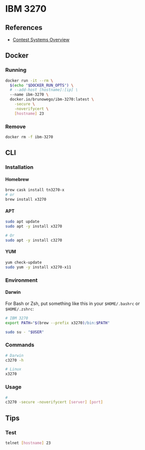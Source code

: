# IBM 3270

## References

- [Contest Systems Overview](http://mtm2016.mybluemix.net/printview/connguide.html)

## Docker

### Running

```sh
docker run -it --rm \
  $(echo "$DOCKER_RUN_OPTS") \
  # --add-host [hostname]:[ip] \
  --name ibm-3270 \
  docker.io/brunowego/ibm-3270:latest \
    -secure \
    -noverifycert \
    [hostname] 23
```

### Remove

```sh
docker rm -f ibm-3270
```

## CLI

### Installation

#### Homebrew

```sh
brew cask install tn3270-x
# or
brew install x3270
```

#### APT

```sh
sudo apt update
sudo apt -y install x3270

# Or
sudo apt -y install c3270
```

#### YUM

```sh
yum check-update
sudo yum -y install x3270-x11
```

### Environment

#### Darwin

For Bash or Zsh, put something like this in your `$HOME/.bashrc` or `$HOME/.zshrc`:

```sh
# IBM 3270
export PATH="$(brew --prefix x3270)/bin:$PATH"
```

```sh
sudo su - "$USER"
```

### Commands

```sh
# Darwin
c3270 -h

# Linux
x3270
```

### Usage

```sh
#
c3270 -secure -noverifycert [server] [port]
```

## Tips

### Test

```sh
telnet [hostname] 23
```
